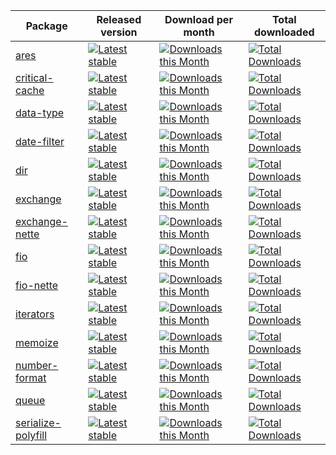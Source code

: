 | Package                                                      | Released version                                                                                                                               | Download per month                                                                                                                                     | Total downloaded                                                                                                                                                 |
|--------------------------------------------------------------|------------------------------------------------------------------------------------------------------------------------------------------------|--------------------------------------------------------------------------------------------------------------------------------------------------------|------------------------------------------------------------------------------------------------------------------------------------------------------------------|
| [ares](//github.com/h4kuna/ares)                             | [![Latest stable](https://img.shields.io/packagist/v/h4kuna/ares.svg)](https://packagist.org/packages/h4kuna/ares)                             | [![Downloads this Month](https://img.shields.io/packagist/dm/h4kuna/ares.svg)](https://packagist.org/packages/h4kuna/ares)                             | [![Total Downloads](https://poser.pugx.org/h4kuna/ares/downloads?format=flat)](https://packagist.org/packages/h4kuna/ares)                                       |
| [critical-cache](//github.com/h4kuna/critical-cache)         | [![Latest stable](https://img.shields.io/packagist/v/h4kuna/critical-cache.svg)](https://packagist.org/packages/h4kuna/critical-cache)         | [![Downloads this Month](https://img.shields.io/packagist/dm/h4kuna/critical-cache.svg)](https://packagist.org/packages/h4kuna/critical-cache)         | [![Total Downloads](https://poser.pugx.org/h4kuna/critical-cache/downloads?format=flat)](https://packagist.org/packages/h4kuna/critical-cache) | 
| [data-type](//github.com/h4kuna/data-type)                   | [![Latest stable](https://img.shields.io/packagist/v/h4kuna/data-type.svg)](https://packagist.org/packages/h4kuna/data-type)                   | [![Downloads this Month](https://img.shields.io/packagist/dm/h4kuna/data-type.svg)](https://packagist.org/packages/h4kuna/data-type)                   | [![Total Downloads](https://poser.pugx.org/h4kuna/data-type/downloads?format=flat)](https://packagist.org/packages/h4kuna/data-type)                             |
| [date-filter](//github.com/h4kuna/date-filter)               | [![Latest stable](https://img.shields.io/packagist/v/h4kuna/date-filter.svg)](https://packagist.org/packages/h4kuna/date-filter)               | [![Downloads this Month](https://img.shields.io/packagist/dm/h4kuna/date-filter.svg)](https://packagist.org/packages/h4kuna/date-filter)               | [![Total Downloads](https://poser.pugx.org/h4kuna/date-filter/downloads?format=flat)](https://packagist.org/packages/h4kuna/date-filter)                         |
| [dir](//github.com/h4kuna/dir)                               | [![Latest stable](https://img.shields.io/packagist/v/h4kuna/dir.svg)](https://packagist.org/packages/h4kuna/dir)                               | [![Downloads this Month](https://img.shields.io/packagist/dm/h4kuna/dir.svg)](https://packagist.org/packages/h4kuna/dir)                               | [![Total Downloads](https://poser.pugx.org/h4kuna/dir/downloads?format=flat)](https://packagist.org/packages/h4kuna/dir)                       | 
| [exchange](//github.com/h4kuna/exchange)                     | [![Latest stable](https://img.shields.io/packagist/v/h4kuna/exchange.svg)](https://packagist.org/packages/h4kuna/exchange)                     | [![Downloads this Month](https://img.shields.io/packagist/dm/h4kuna/exchange.svg)](https://packagist.org/packages/h4kuna/exchange)                     | [![Total Downloads](https://poser.pugx.org/h4kuna/exchange/downloads?format=flat)](https://packagist.org/packages/h4kuna/exchange)                               |
| [exchange-nette](//github.com/h4kuna/exchange-nette)         | [![Latest stable](https://img.shields.io/packagist/v/h4kuna/exchange-nette.svg)](https://packagist.org/packages/h4kuna/exchange-nette)         | [![Downloads this Month](https://img.shields.io/packagist/dm/h4kuna/exchange-nette.svg)](https://packagist.org/packages/h4kuna/exchange-nette)         | [![Total Downloads](https://poser.pugx.org/h4kuna/exchange-nette/downloads?format=flat)](https://packagist.org/packages/h4kuna/exchange-nette)                   |
| [fio](//github.com/h4kuna/fio)                               | [![Latest stable](https://img.shields.io/packagist/v/h4kuna/fio.svg)](https://packagist.org/packages/h4kuna/fio)                               | [![Downloads this Month](https://img.shields.io/packagist/dm/h4kuna/fio.svg)](https://packagist.org/packages/h4kuna/fio)                               | [![Total Downloads](https://poser.pugx.org/h4kuna/fio/downloads?format=flat)](https://packagist.org/packages/h4kuna/fio)                                         |
| [fio-nette](//github.com/h4kuna/fio-nette)                   | [![Latest stable](https://img.shields.io/packagist/v/h4kuna/fio-nette.svg)](https://packagist.org/packages/h4kuna/fio-nette)                   | [![Downloads this Month](https://img.shields.io/packagist/dm/h4kuna/fio-nette.svg)](https://packagist.org/packages/h4kuna/fio-nette)                   | [![Total Downloads](https://poser.pugx.org/h4kuna/fio-nette/downloads?format=flat)](https://packagist.org/packages/h4kuna/fio-nette)                             |
| [iterators](//github.com/h4kuna/iterators)                   | [![Latest stable](https://img.shields.io/packagist/v/h4kuna/iterators.svg)](https://packagist.org/packages/h4kuna/iterators)                   | [![Downloads this Month](https://img.shields.io/packagist/dm/h4kuna/iterators.svg)](https://packagist.org/packages/h4kuna/iterators)                   | [![Total Downloads](https://poser.pugx.org/h4kuna/iterators/downloads?format=flat)](https://packagist.org/packages/h4kuna/iterators)                             |
| [memoize](//github.com/h4kuna/memoize)                       | [![Latest stable](https://img.shields.io/packagist/v/h4kuna/memoize.svg)](https://packagist.org/packages/h4kuna/memoize)                       | [![Downloads this Month](https://img.shields.io/packagist/dm/h4kuna/memoize.svg)](https://packagist.org/packages/h4kuna/memoize)                       | [![Total Downloads](https://poser.pugx.org/h4kuna/memoize/downloads?format=flat)](https://packagist.org/packages/h4kuna/memoize)                                 |
| [number-format](//github.com/h4kuna/number-format)           | [![Latest stable](https://img.shields.io/packagist/v/h4kuna/number-format.svg)](https://packagist.org/packages/h4kuna/number-format)           | [![Downloads this Month](https://img.shields.io/packagist/dm/h4kuna/number-format.svg)](https://packagist.org/packages/h4kuna/number-format)           | [![Total Downloads](https://poser.pugx.org/h4kuna/number-format/downloads?format=flat)](https://packagist.org/packages/h4kuna/number-format)                     |
| [queue](//github.com/h4kuna/queue)                           | [![Latest stable](https://img.shields.io/packagist/v/h4kuna/queue.svg)](https://packagist.org/packages/h4kuna/queue)                           | [![Downloads this Month](https://img.shields.io/packagist/dm/h4kuna/queue.svg)](https://packagist.org/packages/h4kuna/queue)                           | [![Total Downloads](https://poser.pugx.org/h4kuna/queue/downloads?format=flat)](https://packagist.org/packages/h4kuna/queue)                                     |
| [serialize-polyfill](//github.com/h4kuna/serialize-polyfill) | [![Latest stable](https://img.shields.io/packagist/v/h4kuna/serialize-polyfill.svg)](https://packagist.org/packages/h4kuna/serialize-polyfill) | [![Downloads this Month](https://img.shields.io/packagist/dm/h4kuna/serialize-polyfill.svg)](https://packagist.org/packages/h4kuna/serialize-polyfill) | [![Total Downloads](https://poser.pugx.org/h4kuna/serialize-polyfill/downloads?format=flat)](https://packagist.org/packages/h4kuna/serialize-polyfill)           | 
